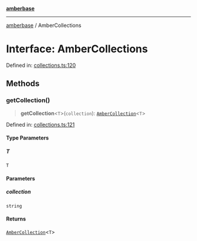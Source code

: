 [**amberbase**](../README.md)

***

[amberbase](../globals.md) / AmberCollections

# Interface: AmberCollections

Defined in: [collections.ts:120](https://github.com/amberbase/amberbase/blob/81aedbf4fe970dbf0032c9ddb84e467b0235ae2d/src/backend/src/amber/collections.ts#L120)

## Methods

### getCollection()

> **getCollection**\<`T`\>(`collection`): [`AmberCollection`](AmberCollection.md)\<`T`\>

Defined in: [collections.ts:121](https://github.com/amberbase/amberbase/blob/81aedbf4fe970dbf0032c9ddb84e467b0235ae2d/src/backend/src/amber/collections.ts#L121)

#### Type Parameters

##### T

`T`

#### Parameters

##### collection

`string`

#### Returns

[`AmberCollection`](AmberCollection.md)\<`T`\>
